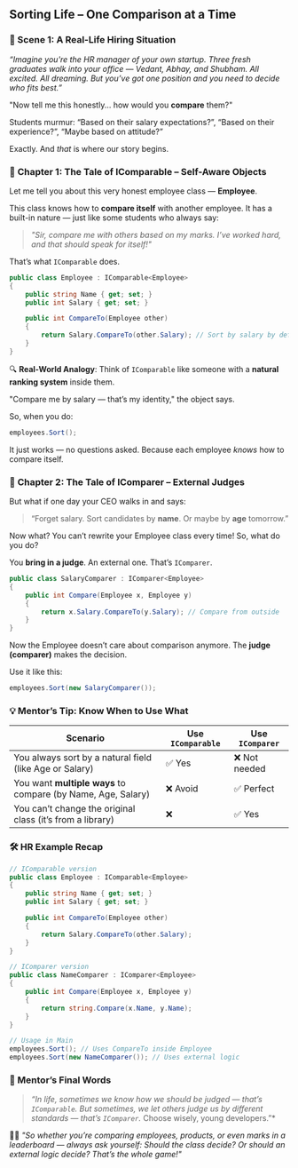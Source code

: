 ## **Sorting Life – One Comparison at a Time**


### 🌅 Scene 1: A Real-Life Hiring Situation

*“Imagine you're the HR manager of your own startup. Three fresh graduates walk into your office — Vedant, Abhay, and Shubham. All excited. All dreaming. But you’ve got one position and you need to decide who fits best.”*

"Now tell me this honestly... how would you **compare** them?"

Students murmur: “Based on their salary expectations?”, “Based on their experience?”, “Maybe based on attitude?”

Exactly. And *that* is where our story begins.


### 📘 **Chapter 1: The Tale of IComparable – Self-Aware Objects**

Let me tell you about this very honest employee class — **Employee**.

This class knows how to **compare itself** with another employee.
It has a built-in nature — just like some students who always say:

> *"Sir, compare me with others based on my marks. I’ve worked hard, and that should speak for itself!"*

That’s what `IComparable` does.

```csharp
public class Employee : IComparable<Employee>
{
    public string Name { get; set; }
    public int Salary { get; set; }

    public int CompareTo(Employee other)
    {
        return Salary.CompareTo(other.Salary); // Sort by salary by default
    }
}
```

🔍 **Real-World Analogy**:
Think of `IComparable` like someone with a **natural ranking system** inside them.

"Compare me by salary — that’s my identity," the object says.

So, when you do:

```csharp
employees.Sort();
```

It just works — no questions asked.
Because each employee *knows* how to compare itself.


### 📘 **Chapter 2: The Tale of IComparer – External Judges**

But what if one day your CEO walks in and says:

> “Forget salary. Sort candidates by **name**. Or maybe by **age** tomorrow.”

Now what? You can’t rewrite your Employee class every time!
So, what do you do?

You **bring in a judge**. An external one. That’s `IComparer`.

```csharp
public class SalaryComparer : IComparer<Employee>
{
    public int Compare(Employee x, Employee y)
    {
        return x.Salary.CompareTo(y.Salary); // Compare from outside
    }
}
```

Now the Employee doesn’t care about comparison anymore.
The **judge (comparer)** makes the decision.

Use it like this:

```csharp
employees.Sort(new SalaryComparer());
```

### 💡 **Mentor’s Tip**: Know When to Use What

| Scenario                                                     | Use `IComparable` | Use `IComparer` |
| ------------------------------------------------------------ | ----------------- | --------------- |
| You always sort by a natural field (like Age or Salary)      | ✅ Yes             | ❌ Not needed    |
| You want **multiple ways** to compare (by Name, Age, Salary) | ❌ Avoid           | ✅ Perfect       |
| You can’t change the original class (it’s from a library)    | ❌                 | ✅ Yes           |


### 🛠️ **HR Example Recap**

```csharp
// IComparable version
public class Employee : IComparable<Employee>
{
    public string Name { get; set; }
    public int Salary { get; set; }

    public int CompareTo(Employee other)
    {
        return Salary.CompareTo(other.Salary);
    }
}
```

```csharp
// IComparer version
public class NameComparer : IComparer<Employee>
{
    public int Compare(Employee x, Employee y)
    {
        return string.Compare(x.Name, y.Name);
    }
}
```

```csharp
// Usage in Main
employees.Sort(); // Uses CompareTo inside Employee
employees.Sort(new NameComparer()); // Uses external logic
```


### 💬 Mentor’s Final Words

> *“In life, sometimes we know how we should be judged — that’s `IComparable`.
> But sometimes, we let others judge us by different standards — that’s `IComparer`.*
> Choose wisely, young developers.”\*

👨‍🏫 *"So whether you’re comparing employees, products, or even marks in a leaderboard — always ask yourself: Should the class decide? Or should an external logic decide? That’s the whole game!"*

 
